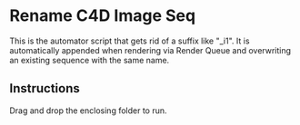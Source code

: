 # Rename C4D Image Seq

This is the automator script that gets rid of a suffix like "_i1". It is automatically appended when rendering via Render Queue and overwriting an existing sequence with the same name.

## Instructions

Drag and drop the enclosing folder to run.
